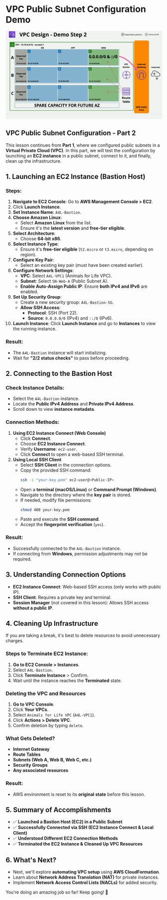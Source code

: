 # VPC Public Subnet Configuration Demo

![alt text](./Images/image-23.png)

## **VPC Public Subnet Configuration - Part 2**

This lesson continues from **Part 1**, where we configured public subnets in a **Virtual Private Cloud (VPC)**. In this part, we will test the configuration by launching an **EC2 instance** in a public subnet, connect to it, and finally, clean up the infrastructure.

## **1. Launching an EC2 Instance (Bastion Host)**

### **Steps:**

1. **Navigate to EC2 Console**: Go to **AWS Management Console > EC2**.
2. Click **Launch Instance**.
3. **Set Instance Name**: `A4L-Bastion`.
4. **Choose Amazon Linux**:
   - Select **Amazon Linux** from the list.
   - Ensure it's the **latest version** and **free-tier eligible**.
5. **Select Architecture**:
   - Choose **64-bit x86**.
6. **Select Instance Type**:
   - Ensure it's **free-tier eligible** (`t2.micro` or `t3.micro`, depending on region).
7. **Configure Key Pair**:
   - Select an existing key pair (must have been created earlier).
8. **Configure Network Settings**:
   - **VPC**: Select `A4L-VPC1` (Animals for Life VPC).
   - **Subnet**: Select `SN-Web-A` (Public Subnet A).
   - **Enable Auto-Assign Public IP**: Ensure **both IPv4 and IPv6** are enabled.
9. **Set Up Security Group**:
   - Create a new security group: `A4L-Bastion-SG`.
   - **Allow SSH Access**:
     - **Protocol**: SSH (Port 22).
     - **Source**: `0.0.0.0/0` (IPv4) and `::/0` (IPv6).
10. **Launch Instance**: Click **Launch Instance** and go to **Instances** to view the running instance.

### **Result:**

- The `A4L-Bastion` instance will start initializing.
- Wait for **"2/2 status checks"** to pass before proceeding.

## **2. Connecting to the Bastion Host**

### **Check Instance Details:**

- Select the `A4L-Bastion` instance.
- Locate the **Public IPv4 Address** and **Private IPv4 Address**.
- Scroll down to view **instance metadata**.

### **Connection Methods:**

1. **Using EC2 Instance Connect (Web Console)**
   - Click **Connect**.
   - Choose **EC2 Instance Connect**.
   - Verify **Username**: `ec2-user`.
   - Click **Connect** to open a web-based SSH terminal.
2. **Using Local SSH Client**
   - Select **SSH Client** in the connection options.
   - Copy the provided SSH command:
     ```sh
     ssh -i "your-key.pem" ec2-user@<Public-IP>
     ```
   - Open a **terminal (macOS/Linux)** or **Command Prompt (Windows)**.
   - Navigate to the directory where the **key pair** is stored.
   - If needed, modify file permissions:
     ```sh
     chmod 400 your-key.pem
     ```
   - Paste and execute the **SSH command**.
   - Accept the **fingerprint verification** (`yes`).

### **Result:**

- Successfully connected to the `A4L-Bastion` instance.
- If connecting from **Windows**, permission adjustments may not be required.

## **3. Understanding Connection Options**

- **EC2 Instance Connect**: Web-based SSH access (only works with public IP).
- **SSH Client**: Requires a private key and terminal.
- **Session Manager** (not covered in this lesson): Allows SSH access **without a public IP**.

## **4. Cleaning Up Infrastructure**

If you are taking a break, it's best to delete resources to avoid unnecessary charges.

### **Steps to Terminate EC2 Instance:**

1. **Go to EC2 Console > Instances**.
2. Select `A4L-Bastion`.
3. Click **Terminate Instance** > Confirm.
4. Wait until the instance reaches the **Terminated** state.

### **Deleting the VPC and Resources**

1. **Go to VPC Console**.
2. Click **Your VPCs**.
3. Select `Animals for Life VPC` (`A4L-VPC1`).
4. Click **Actions > Delete VPC**.
5. Confirm deletion by typing `delete`.

### **What Gets Deleted?**

- **Internet Gateway**
- **Route Tables**
- **Subnets (Web A, Web B, Web C, etc.)**
- **Security Groups**
- **Any associated resources**

### **Result:**

- AWS environment is reset to its **original state** before this lesson.

## **5. Summary of Accomplishments**

- ✅ **Launched a Bastion Host (EC2) in a Public Subnet**
- ✅ **Successfully Connected via SSH (EC2 Instance Connect & Local Client)**
- ✅ **Understood Different EC2 Connection Methods**
- ✅ **Terminated the EC2 Instance & Cleaned Up VPC Resources**

## **6. What's Next?**

- Next, we'll explore **automating VPC setup** using **AWS CloudFormation**.
- Learn about **Network Address Translation (NAT)** for private instances.
- Implement **Network Access Control Lists (NACLs)** for added security.

You're doing an amazing job so far! Keep going! 🚀
